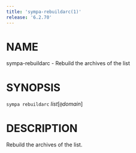 ```yaml
---
title: 'sympa-rebuildarc(1)'
release: '6.2.70'
---
```


# NAME

sympa-rebuildarc - Rebuild the archives of the list

# SYNOPSIS

`sympa rebuildarc` _list_\[`@`_domain_\]

# DESCRIPTION

Rebuild the archives of the list.
